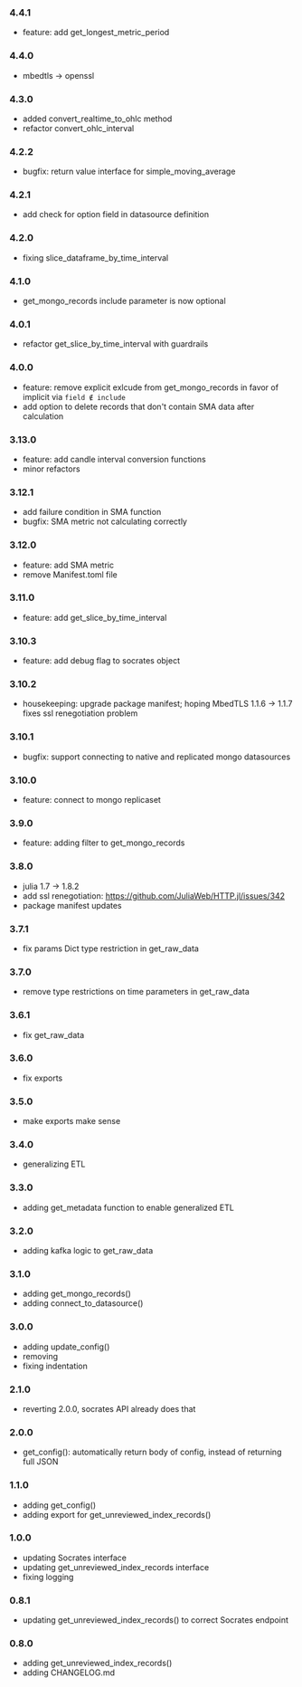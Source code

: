 ### 4.4.1

* feature: add get_longest_metric_period

### 4.4.0

* mbedtls -> openssl

### 4.3.0

* added convert_realtime_to_ohlc method
* refactor convert_ohlc_interval

### 4.2.2

* bugfix: return value interface for simple_moving_average

### 4.2.1

* add check for option field in datasource definition

### 4.2.0

* fixing slice_dataframe_by_time_interval

### 4.1.0

* get_mongo_records include parameter is now optional

### 4.0.1

* refactor get_slice_by_time_interval with guardrails

### 4.0.0

* feature: remove explicit exlcude from get_mongo_records in favor of implicit via `field ∉ include`
* add option to delete records that don't contain SMA data after calculation

### 3.13.0

* feature: add candle interval conversion functions
* minor refactors

### 3.12.1

* add failure condition in SMA function
* bugfix: SMA metric not calculating correctly

### 3.12.0

* feature: add SMA metric
* remove Manifest.toml file

### 3.11.0

* feature: add get_slice_by_time_interval

### 3.10.3

* feature: add debug flag to socrates object

### 3.10.2

* housekeeping: upgrade package manifest; hoping MbedTLS 1.1.6 -> 1.1.7 fixes ssl renegotiation problem

### 3.10.1

* bugfix: support connecting to native and replicated mongo datasources

### 3.10.0

* feature: connect to mongo replicaset

### 3.9.0

* feature: adding filter to get_mongo_records

### 3.8.0

* julia 1.7 -> 1.8.2
* add ssl renegotiation: https://github.com/JuliaWeb/HTTP.jl/issues/342
* package manifest updates

### 3.7.1

* fix params Dict type restriction in get_raw_data

### 3.7.0

* remove type restrictions on time parameters in get_raw_data

### 3.6.1

* fix get_raw_data

### 3.6.0

* fix exports

### 3.5.0

* make exports make sense

### 3.4.0

* generalizing ETL

### 3.3.0

* adding get_metadata function to enable generalized ETL

### 3.2.0

* adding kafka logic to get_raw_data

### 3.1.0

* adding get_mongo_records()
* adding connect_to_datasource()

### 3.0.0

* adding update_config()
* removing
* fixing indentation

### 2.1.0

* reverting 2.0.0, socrates API already does that

### 2.0.0

* get_config(): automatically return body of config, instead of returning full JSON

### 1.1.0

* adding get_config()
* adding export for get_unreviewed_index_records()

### 1.0.0

* updating Socrates interface
* updating get_unreviewed_index_records interface
* fixing logging

### 0.8.1

* updating get_unreviewed_index_records() to correct Socrates endpoint

### 0.8.0

* adding get_unreviewed_index_records()
* adding CHANGELOG.md
